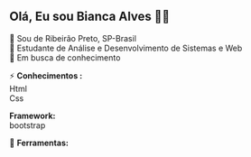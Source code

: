 ## Olá, Eu sou Bianca Alves :woman_technologist:

:pushpin: Sou de Ribeirão Preto, SP-Brasil  <br />
:blue_book: Estudante de Análise e Desenvolvimento de Sistemas e Web <br />
:mag_right: Em busca de conhecimento <br />




⚡  **Conhecimentos :** <br />
   Html <br />
   Css <br />
   
   **Framework:** <br />
    bootstrap <br />


 🧰  **Ferramentas:** <br />

